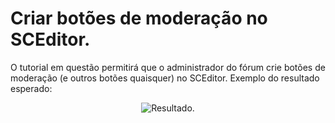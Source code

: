 # Criar botões de moderação no SCEditor.

O tutorial em questão permitirá que o administrador do fórum crie botões de moderação (e outros botões quaisquer) no SCEditor.
Exemplo do resultado esperado:

<div align="center">
  <img src="https://i.imgur.com/JudqsE6.png" alt="Resultado." />
</div>
